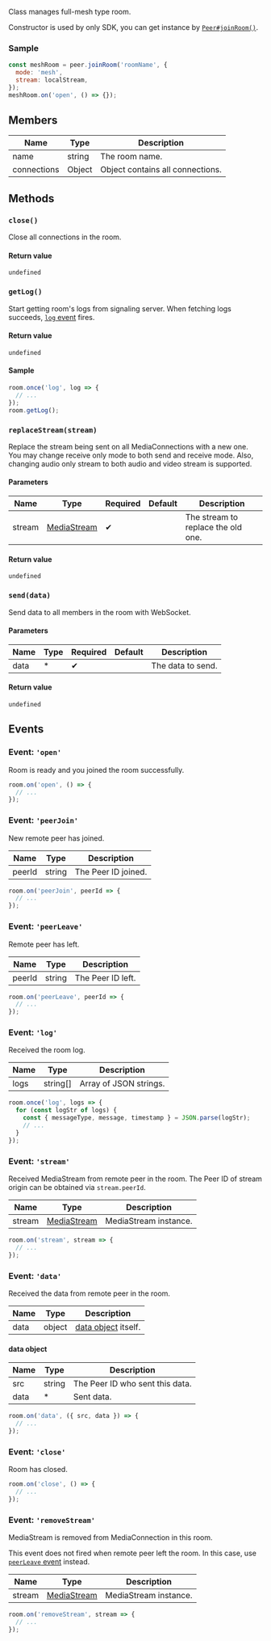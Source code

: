 Class manages full-mesh type room.

Constructor is used by only SDK, you can get instance by [`Peer#joinRoom()`](../peer#joinroomroomname-roomoptions).

### Sample

```js
const meshRoom = peer.joinRoom('roomName', {
  mode: 'mesh',
  stream: localStream,
});
meshRoom.on('open', () => {});
```

## Members

| Name        | Type   | Description                      |
| ----------- | ------ | -------------------------------- |
| name        | string | The room name.                   |
| connections | Object | Object contains all connections. |

## Methods

### `close()`

Close all connections in the room.

#### Return value

`undefined`

### `getLog()`

Start getting room's logs from signaling server.
When fetching logs succeeds, [`log` event](#event-log) fires.

#### Return value

`undefined`

#### Sample

```js
room.once('log', log => {
  // ...
});
room.getLog();
```

### `replaceStream(stream)`

Replace the stream being sent on all MediaConnections with a new one.
You may change receive only mode to both send and receive mode.
Also, changing audio only stream to both audio and video stream is supported.

#### Parameters

| Name   | Type          | Required | Default | Description                        |
| ------ | ------------- | -------- | ------- | ---------------------------------- |
| stream | [MediaStream] | ✔        |         | The stream to replace the old one. |

#### Return value

`undefined`

### `send(data)`

Send data to all members in the room with WebSocket.

#### Parameters

| Name | Type | Required | Default | Description       |
| ---- | ---- | -------- | ------- | ----------------- |
| data | *    | ✔        |         | The data to send. |

#### Return value

`undefined`

## Events

### Event: `'open'`

Room is ready and you joined the room successfully.

```js
room.on('open', () => {
  // ...
});
```

### Event: `'peerJoin'`

New remote peer has joined.

| Name   | Type   | Description         |
| ------ | ------ | ------------------- |
| peerId | string | The Peer ID joined. |

```js
room.on('peerJoin', peerId => {
  // ...
});
```

### Event: `'peerLeave'`

Remote peer has left.

| Name   | Type   | Description       |
| ------ | ------ | ----------------- |
| peerId | string | The Peer ID left. |

```js
room.on('peerLeave', peerId => {
  // ...
});
```

### Event: `'log'`

Received the room log.

| Name | Type     | Description                  |
| ---- | -------- | ---------------------------- |
| logs | string[] | Array of JSON strings. |

```js
room.once('log', logs => {
  for (const logStr of logs) {
    const { messageType, message, timestamp } = JSON.parse(logStr);
    // ...
  }
});
```

### Event: `'stream'`

Received MediaStream from remote peer in the room.
The Peer ID of stream origin can be obtained via `stream.peerId`.


| Name   | Type          | Description           |
| ------ | ------------- | --------------------- |
| stream | [MediaStream] | MediaStream instance. |

```js
room.on('stream', stream => {
  // ...
});
```

### Event: `'data'`

Received the data from remote peer in the room.

| Name | Type   | Description                                         |
| ---- | ------ | --------------------------------------------------- |
| data | object | [data object](#data-object) itself. |

#### data object

| Name | Type   | Description                     |
| ---- | ------ | ------------------------------- |
| src  | string | The Peer ID who sent this data. |
| data | *      | Sent data.                      |

```js
room.on('data', ({ src, data }) => {
  // ...
});
```

### Event: `'close'`

Room has closed.

```js
room.on('close', () => {
  // ...
});
```

### Event: `'removeStream'`

MediaStream is removed from MediaConnection in this room.

This event does not fired when remote peer left the room.
In this case, use [`peerLeave` event](#event-peerleave) instead.

| Name   | Type          | Description           |
| ------ | ------------- | --------------------- |
| stream | [MediaStream] | MediaStream instance. | 

```js
room.on('removeStream', stream => {
  // ...
});
```

[MediaStream]: https://w3c.github.io/mediacapture-main/#mediastream
